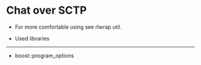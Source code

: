 
Chat over SCTP
==============

- For more comfortable using see rlwrap util.

- Used libraries
---------------
- boost::program_options

